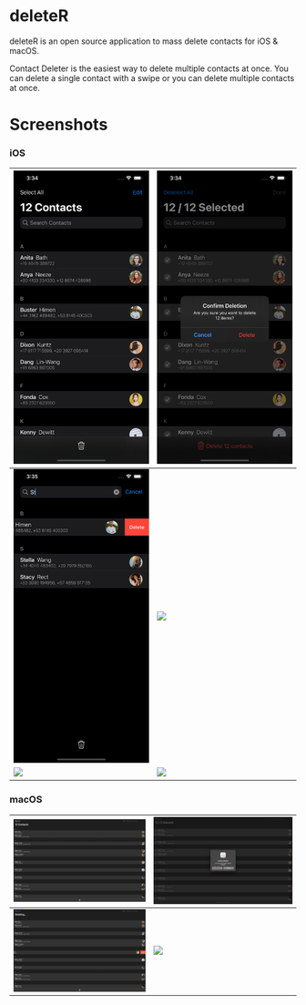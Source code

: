 deleteR
======

deleteR is an open source application to mass delete contacts for iOS & macOS.

Contact Deleter is the easiest way to delete multiple contacts at once.
You can delete a single contact with a swipe or you can delete multiple contacts at once.

# Screenshots
### iOS
| ![](images/ios1.png)| ![](images/ios2.png)|
|---------------------|---------------------|
| ![](images/ios3.png)| ![](images/ios4.png)|
| ![](images/ios5.png)| ![](images/ios6.png)|

### macOS
| ![](images/macos1.png)| ![](images/macos2.png)|
|-----------------------|-----------------------|
| ![](images/macos3.png)| ![](images/macos4.png)|
